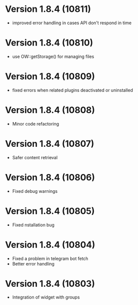 # Version 1.8.4 (10811)
- improved error handling in cases API don't respond in time

# Version 1.8.4 (10810)
- use OW::getStorage() for managing files

# Version 1.8.4 (10809)
- fixed errors when related plugins deactivated or uninstalled

# Version 1.8.4 (10808)
- Minor code refactoring

# Version 1.8.4 (10807)
- Safer content retrieval

# Version 1.8.4 (10806)
- Fixed debug warnings

# Version 1.8.4 (10805)
- Fixed nstallation bug

# Version 1.8.4 (10804)
- Fixed a problem in telegram bot fetch
- Better error handling

# Version 1.8.4 (10803)
- Integration of widget with groups